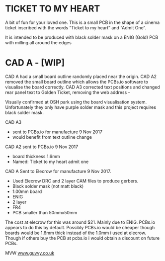 TICKET TO MY HEART
==================

A bit of fun for your loved one. 
This is a small PCB in the shape of a cinema ticket inscribed with the words “Ticket to my heart” and “Admit One”. 

It is intended to be produced with black solder mask on a ENIG (Gold) PCB with milling all around the edges


CAD A - [WIP]
===========================
CAD A had a small board outline randomly placed near the origin. 
CAD A2 removed the small board outline which allows the PCBs.io software to visualise the board correctly. 
CAD A3 corrected text positions and changed rear panel text to Golden Ticket, removing the web address - 

Visually confirmed at OSH park using the board visualisation system. 
Unfortunately they only have purple solder mask and this project requires black solder mask. 

CAD A3
* sent to PCBs.io for manufacture 9 Nov 2017
* would benefit from text outline change

CAD A2 sent to PCBs.io 9 Nov 2017
* board thickness 1.6mm
* Named: Ticket to my heart admit one

CAD A Sent to Elecrow for manufacture 9 Nov 2017.
* Used Elecrow DRC and 2 layer CAM files to produce gerbers.
* Black solder mask (not matt black)
* 1.00mm board
* ENIG
* 2 layer
* FR4
* PCB smaller than 50mmx50mm

The cost at elecrow for this was around $21. Mainly due to ENIG. 
PCBs.io appears to do this by default. Possibly PCBs.io would be cheaper though boards would be 1.6mm thick instead of the 1.0mm i used at elecrow. Though if others buy the PCB at pcbs.io i would obtain a discount on future PCBs. 


MVW
www.guvvy.co.uk
